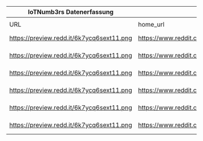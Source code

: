 |IoTNumb3rs Datenerfassung|||||||||||
| ---- | ---- | ---- | ---- | ---- | ---- | ---- | ---- | ---- | ---- | ---- |
||||||||||||
|URL|home_url|filename|device_class|device_count|market_class|market_volume|prognosis_year|publication_year|authorship_class|Dropbox folder|
|https://preview.redd.it/6k7ycq6sext11.png|https://www.reddit.com/r/IOT/comments/9qoc0f/by_the_year_2020_the_number_of_internet_of_things/|file14_6k7ycq6sext11.png|device|15410000000|||2016|2018|blogger|Pattoho/20181122-1800|
|https://preview.redd.it/6k7ycq6sext11.png|https://www.reddit.com/r/IOT/comments/9qoc0f/by_the_year_2020_the_number_of_internet_of_things/|file14_6k7ycq6sext11.png|device|20350000000|||2017|||Pattoho/20181122-1800|
|https://preview.redd.it/6k7ycq6sext11.png|https://www.reddit.com/r/IOT/comments/9qoc0f/by_the_year_2020_the_number_of_internet_of_things/|file14_6k7ycq6sext11.png|device|26660000000|||2019|||Pattoho/20181122-1800|
|https://preview.redd.it/6k7ycq6sext11.png|https://www.reddit.com/r/IOT/comments/9qoc0f/by_the_year_2020_the_number_of_internet_of_things/|file14_6k7ycq6sext11.png|device|35820000000|||2021|||Pattoho/20181122-1800|
|https://preview.redd.it/6k7ycq6sext11.png|https://www.reddit.com/r/IOT/comments/9qoc0f/by_the_year_2020_the_number_of_internet_of_things/|file14_6k7ycq6sext11.png|device|51110000000|||2023|||Pattoho/20181122-1800|
|https://preview.redd.it/6k7ycq6sext11.png|https://www.reddit.com/r/IOT/comments/9qoc0f/by_the_year_2020_the_number_of_internet_of_things/|file14_6k7ycq6sext11.png|device|75440000000|||2025|||Pattoho/20181122-1800|
